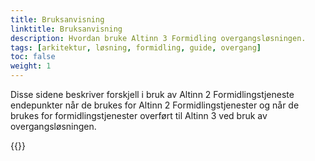 ```yaml
---
title: Bruksanvisning
linktitle: Bruksanvisning
description: Hvordan bruke Altinn 3 Formidling overgangsløsningen.
tags: [arkitektur, løsning, formidling, guide, overgang]
toc: false
weight: 1
---
```


Disse sidene beskriver forskjell i bruk av Altinn 2 Formidlingstjeneste endepunkter når de brukes for Altinn 2 Formidlingstjenester og når de brukes for formidlingstjenester overført til Altinn 3 ved bruk av overgangsløsningen.

{{<children />}}